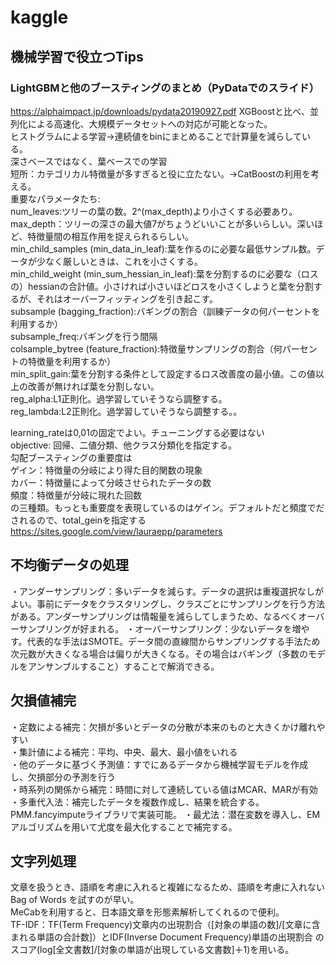 # kaggle
## 機械学習で役立つTips
### LightGBMと他のブースティングのまとめ（PyDataでのスライド）  
https://alphaimpact.jp/downloads/pydata20190927.pdf
XGBoostと比べ、並列化による高速化、大規模データセットへの対応が可能となった。  
ヒストグラムによる学習→連続値をbinにまとめることで計算量を減らしている。  
深さベースではなく、葉ベースでの学習  
短所：カテゴリカル特徴量が多すぎると役に立たない。→CatBoostの利用を考える。  
重要なパラメータたち:  
num_leaves:ツリーの葉の数。2^(max_depth)より小さくする必要あり。  
max_depth：ツリーの深さの最大値7がちょうどいいことが多いらしい。深いほど、特徴量間の相互作用を捉えられるらしい。  
min_child_samples (min_data_in_leaf):葉を作るのに必要な最低サンプル数。データが少なく厳しいときは、これを小さくする。  
min_child_weight (min_sum_hessian_in_leaf):葉を分割するのに必要な（ロスの）hessianの合計値。小さければ小さいほどロスを小さくしようと葉を分割するが、それはオーバーフィッティングを引き起こす。  
subsample (bagging_fraction):バギングの割合（訓練データの何パーセントを利用するか）  
subsample_freq:バギングを行う間隔  
colsample_bytree (feature_fraction):特徴量サンプリングの割合（何パーセントの特徴量を利用するか）  
min_split_gain:葉を分割する条件として設定するロス改善度の最小値。この値以上の改善が無ければ葉を分割しない。  
reg_alpha:L1正則化。過学習していそうなら調整する。  
reg_lambda:L2正則化。過学習していそうなら調整する。。

learning_rateは0,01の固定でよい。チューニングする必要はない  
objective: 回帰、二値分類、他クラス分類化を指定する。  
勾配ブースティングの重要度は  
ゲイン：特徴量の分岐により得た目的関数の現象  
カバー：特徴量によって分岐させられたデータの数  
頻度：特徴量が分岐に現れた回数  
の三種類。もっとも重要度を表現しているのはゲイン。デフォルトだと頻度でだされるので、total_geinを指定する    
https://sites.google.com/view/lauraepp/parameters

## 不均衡データの処理
・アンダーサンプリング：多いデータを減らす。データの選択は重複選択なしがよい。事前にデータをクラスタリングし、クラスごとにサンプリングを行う方法がある。アンダーサンプリングは情報量を減らしてしまうため、なるべくオーバーサンプリングが好まれる。
・オーバーサンプリング：少ないデータを増やす。代表的な手法はSMOTE。データ間の直線間からサンプリングする手法ため次元数が大きくなる場合は偏りが大きくなる。その場合はバギング（多数のモデルをアンサンブルすること）することで解消できる。

## 欠損値補完
・定数による補完：欠損が多いとデータの分散が本来のものと大きくかけ離れやすい  
・集計値による補完：平均、中央、最大、最小値をいれる  
・他のデータに基づく予測値：すでにあるデータから機械学習モデルを作成し、欠損部分の予測を行う  
・時系列の関係から補完：時間に対して連続している値はMCAR、MARが有効  
・多重代入法：補完したデータを複数作成し、結果を統合する。PMM.fancyimputeライブラリで実装可能。
・最尤法：潜在変数を導入し、EMアルゴリズムを用いて尤度を最大化することで補完する。

## 文字列処理
文章を扱うとき、語順を考慮に入れると複雑になるため、語順を考慮に入れないBag of Words を試すのが早い。  
MeCabを利用すると、日本語文章を形態素解析してくれるので便利。  
TF-IDF：TF(Term Frequency)文章内の出現割合（[対象の単語の数]/[文章に含まれる単語の合計数]）とIDF(Inverse Document Frequency)単語の出現割合
のスコア(log[全文書数]/[対象の単語が出現している文書数]＋1)を用いる。
